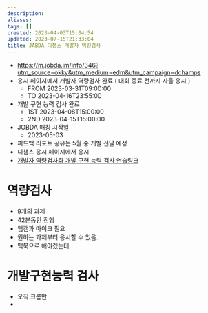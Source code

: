 ```yaml
---
description: 
aliases: 
tags: []
created: 2023-04-03T15:04:54
updated: 2023-07-15T21:33:04
title: JABDA 디챔스 개발자 역량검사
---
```

- https://m.jobda.im/info/346?utm_source=okky&utm_medium=edm&utm_campaign=dchamps
- 응시 페이지에서 개발자 역량검사 완료 ( 대회 종료 전까지 자율 응시 )
	- FROM 2023-03-31T09:00:00
	- TO 2023-04-16T23:55:00
- 개발 구현 능력 검사 완료
	- 1ST 2023-04-08T15:00:00
	- 2ND 2023-04-15T15:00:00
- JOBDA 매칭 시작일
	- 2023-05-03
- 피드백 리포트 공유는 5월 중 개별 전달 예정
- 디챔스 응시 페이지에서 응시
- [개발자 역량검사화 개발 구현 능력 검사 연습링크](https://www.jobda.im/phs/test)

# 역량검사

- 9개의 과제
- 42분동안 진행
- 웹캠과 마이크 필요
- 원하는 과제부터 응시할 수 있음. 
- 맥북으로 해야겠는데

# 개발구현능력 검사

- 오직 크롬만
- 

